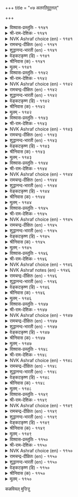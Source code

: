+++
title = "०७ अलरऱिवुऱुत्तल्"

+++


<details><summary>विश्वास-प्रस्तुतिः - ११४१</summary>

अलरॆऴ आरुयिर् निऱ्कुम् अदऩैप्
पलरऱियार् पाक्कियत् ताल्। ११४१
</details>

<details><summary>श्री-राम-देशिकः - ११४१</summary>

कामसम्बन्धिवार्तायाः प्रसाराज्जीव्यते मया ।  
स्थितिमेनां न जानन्ति जनाः पुष्यवशादहो ॥ ११४१॥
</details>

<details><summary>NVK Ashraf choice (en) - ११४१</summary>

११४१
Rumours revive hope; Those that spread them
Luckily don't know this.
(P.S. Sundaram)
</details>

<details><summary>रामचन्द्र-दीक्षितः (en) - ११४१</summary>

1141 alaraḻa āruyir niṟkum ataṉaip  
palaraṟiyār pākkiyat tāl.

1141\. The many scandals about our love do indeed give me fresh hope and sustain my wretched life. Luckily for me the village folk do not know what their scandals have done.  
</details>

<details><summary>शुद्धानन्द-भारती (en) - ११४१</summary>

1\. அலரெழ ஆருயிர் நிற்கும் அதனைப்  
பலரறியார் பாக்கியத் தால்.  
Rumour sustains my existence  
Good luck! many know not its sense.        1141  
</details>

<details><summary>वेङ्कटकृष्ण (हि) - ११४१</summary>

1141
प्रचलन हुआ प्रवाद का, सो टिकता प्रिय प्राण ।  
इसका मेरे भाग्य से, लोगों को नहिं ज्ञान ॥
</details>

<details><summary>श्रीनिवास (क) - ११४१</summary>

1141. (नम्मिब्बर प्रणयद विषयवागि) वदन्ति ऎद्दु नम्म अमूल्यवाद प्राणवु उळिदुकॊण्डितु. अदन्नु नम्म पुण्य वशदिन्द हलवरु अरियरु!

</details>

<details><summary>मूलम् - ११४१</summary>

अलरॆऴ आरुयिर् निऱ्कुम् अदऩैप्
पलरऱियार् पाक्कियत् ताल्। ११४१
</details>

<details><summary>विश्वास-प्रस्तुतिः - ११४२</summary>

मलरऩ्ऩ कण्णाळ् अरुमै अऱियादु
अलरॆमक्कु ईन्ददिव् वूर्। ११४२
</details>

<details><summary>श्री-राम-देशिकः - ११४२</summary>

दुस्साध्या कुसुमाक्षीयमित्येन्नगरे जनाः ।  
अज्ञात्वा दुष्प्रचारेण मम साह्यं वितन्वते ॥ ११४२॥
</details>

<details><summary>NVK Ashraf choice (en) - ११४२</summary>

११४२
Rumours have gifted me this flowery-eyed belle;
The public know not her preciousness. *
(J. Narayanaswamy)
</details>

<details><summary>रामचन्द्र-दीक्षितः (en) - ११४२</summary>

1142 malaraṉṉa kaṇṇāḷ arumai aṟiyātu  
alaremakku īntatuiv vūr.

1142\. Blind to the esteem of my lady of flower-like eyes, the village folk have linked her name with mine.  
</details>

<details><summary>शुद्धानन्द-भारती (en) - ११४२</summary>

2\. மலரன்ன கண்ணாள் அருமை அறியாது  
அலரெமக்கு ஈந்ததிவ் வூர்.  
Rumour gives me the flower-like belle  
People know not what rare angel.        1142  
</details>

<details><summary>वेङ्कटकृष्ण (हि) - ११४२</summary>

1142
सुमन-नयन-युत बाल की, दुर्लभता नहिं जान ।  
इस पुर ने अफवाह तो, की है मुझे प्रदान ॥
</details>

<details><summary>श्रीनिवास (क) - ११४२</summary>

1142. हूविनन्तह कण्गळ चॆलुवॆय सौन्दर्यद बॆलॆयन्नु अरियद ई ऊरिन जनरु वदन्ति हब्बिसि अवळु ननगॆ सुलभळागुवन्तॆ माडि उपकार माडिदरु.

</details>

<details><summary>मूलम् - ११४२</summary>

मलरऩ्ऩ कण्णाळ् अरुमै अऱियादु
अलरॆमक्कु ईन्ददिव् वूर्। ११४२
</details>

<details><summary>विश्वास-प्रस्तुतिः - ११४३</summary>

उऱाअदो ऊरऱिन्द कॆळवै अदऩैप्
पॆऱाअदु पॆऱ्ऱऩ्ऩ नीर्त्तु। ११४३
</details>

<details><summary>श्री-राम-देशिकः - ११४३</summary>

दुष्प्रचारो लोककृतो मम साह्यप्रदोऽभवत् ।  
दुस्साधञ्च सुसाधं मे भविता दुष्प्रचारतः ॥ ११४३॥
</details>

<details><summary>NVK Ashraf choice (en) - ११४३</summary>

११४३
Should I not welcome their rumours
Which give that feel of owning whom I own not?
(P.S. Sundaram), (N.V.K. Ashraf)
</details>

<details><summary>रामचन्द्र-दीक्षितः (en) - ११४३</summary>

1143 uṟāatō ūraṟinta kauvai ataṉaip  
peṟāatu peṟṟaṉṉa nīrttu.

1143\. Is not the rumour of this village sweet to me? For it makes me feel that I have attained the bliss of love even without my lover at my side.  
</details>

<details><summary>शुद्धानन्द-भारती (en) - ११४३</summary>

3\. உறாஅதோ ஊரறிந்த கௌவை அதனைப்  
பெறாஅது பெற்றன்ன நீர்த்து.  
I profit by this public rumour  
Having not, I feel, I have her.        1143  
</details>

<details><summary>वेङ्कटकृष्ण (हि) - ११४३</summary>

1143
क्या मेरे लायक नहीं, पुरजन-ज्ञात प्रवाह ।  
प्राप्त किये बिन मिलन तो, हुई प्राप्त सी बात ॥
</details>

<details><summary>श्रीनिवास (क) - ११४३</summary>

1143. ऊरिन जनरु तिळिद वदन्तियु नमगॆ अनुकूलवागिये इदॆ अल्लवॆ? अदु नमगॆ अलभ्यवादुदन्नु लभ्यवागि माडिदॆ.

</details>

<details><summary>मूलम् - ११४३</summary>

उऱाअदो ऊरऱिन्द कॆळवै अदऩैप्
पॆऱाअदु पॆऱ्ऱऩ्ऩ नीर्त्तु। ११४३
</details>

<details><summary>विश्वास-प्रस्तुतिः - ११४४</summary>

कव्वैयाल् कव्विदु कामम् अदुविऩ्ऱेल्
तव्वॆऩ्ऩुम् तऩ्मै इऴन्दु। ११४४
</details>

<details><summary>श्री-राम-देशिकः - ११४४</summary>

मम कामः प्रजानां तु प्रचारेण प्रवर्धितः ।  
कामः प्रचाररहित्ये नूनं सङ्कुचितो भवेत् ॥ ११४४॥
</details>

<details><summary>NVK Ashraf choice (en) - ११४४</summary>

११४४
Rumours enhance my love which might have
Otherwise waned losing its power. *
(K. Krishnaswamy & Vijaya Ramkumar)
</details>

<details><summary>रामचन्द्र-दीक्षितः (en) - ११४४</summary>

1144 kavvaiyāl kavvitu kāmam atuviṉṟēl  
tavveṉṉum taṉmai iḻantu.

1144\. The rumours set afloat have heightened my love; but for these, it might lose its sweetness and wither away.  
</details>

<details><summary>शुद्धानन्द-भारती (en) - ११४४</summary>

4\. கவ்வையால் கவ்விது காமம் அதுஇன்றேல்  
தவ்வென்னும் தன்மை இழந்து.  
Rumour inflames the love I seek  
Or else it becomes bleak and weak.        1144  
</details>

<details><summary>वेङ्कटकृष्ण (हि) - ११४४</summary>

1144
पुरजन के अपवाद से, बढ़ जाता है काम ।  
घट जायेगा अन्यथा, खो कर निज गुण-नाम ॥
</details>

<details><summary>श्रीनिवास (क) - ११४४</summary>

1144. वदन्तियिन्द नम्म कामवु वृद्धिसुत्तिदॆ; अदिल्लवागिद्दरॆ कामवु सॊरगि नशिसिहोगुवुदु.

</details>

<details><summary>मूलम् - ११४४</summary>

कव्वैयाल् कव्विदु कामम् अदुविऩ्ऱेल्
तव्वॆऩ्ऩुम् तऩ्मै इऴन्दु। ११४४
</details>

<details><summary>विश्वास-प्रस्तुतिः - ११४५</summary>

कळित्तॊऱुम् कळ्ळुण्डल् वेट्टऱ्ऱाल् कामम्
वॆळिप्पडुन् दोऱुम् इऩिदु। ११४५
</details>

<details><summary>श्री-राम-देशिकः - ११४५</summary>

प्रचाराद् बहुभिर्ज्ञातः कामः स्यान्मोददायकः ।  
मोदं मोदं मद्यपायी सेवते तद्यथा पुनः ॥ ११४५॥
</details>

<details><summary>NVK Ashraf choice (en) - ११४५</summary>

११४५
Wine delights with every sip.
So does love with every disclosure.
(N.V.K. Ashraf)
</details>

<details><summary>रामचन्द्र-दीक्षितः (en) - ११४५</summary>

1145 kaḷittoṟum kaḷḷuṇṭal vēṭṭaṟṟāl kāmam  
veḷippaṭun tōṟum iṉitu.

1145\. Each cup adds to the gaiety of a revelling drunkard. Even so each rumour of our love adds to my delight.  
</details>

<details><summary>शुद्धानन्द-भारती (en) - ११४५</summary>

5\. களித்தொறும் கள்ளுண்டல் வேட்டற்றால் காமம்  
வெளிப்படுந் தோறும் இனிது.  
Drink delights as liquor flows  
Love delights as rumour grows.        1145  
</details>

<details><summary>वेङ्कटकृष्ण (हि) - ११४५</summary>

1145
होते होते मस्त ज्यों, प्रिय लगता मधु-पान ।  
हो हो प्रकट प्रवाद से, मधुर काम की बान ॥
</details>

<details><summary>श्रीनिवास (क) - ११४५</summary>

1145. कळ्ळु कुडियुवाग, कुडिदन्तल्लि मत्तॆ मत्तॆ बयसुवन्तॆ कामवु वदन्तियिन्द प्रकटवादन्तॆल्ल अदु ननगॆ मत्तष्टु इनिदागि तोरुवुदु.

</details>

<details><summary>मूलम् - ११४५</summary>

कळित्तॊऱुम् कळ्ळुण्डल् वेट्टऱ्ऱाल् कामम्
वॆळिप्पडुन् दोऱुम् इऩिदु। ११४५
</details>

<details><summary>विश्वास-प्रस्तुतिः - ११४६</summary>

कण्डदु मऩ्ऩुम् ऒरुनाळ् अलर्मऩ्ऩुम्
तिङ्गळैप् पाम्बुगॊण् डऱ्ऱु। ११४६
</details>

<details><summary>श्री-राम-देशिकः - ११४६</summary>

प्रियो दृष्टस्त्वेकवोरं, अपवादस्तदोत्थितः ।  
सर्पेण चन्द्रग्रहणवार्तेव प्रसृतोऽभवत् ॥ ११४६॥
</details>

<details><summary>NVK Ashraf choice (en) - ११४६</summary>

११४६
Our meeting was but for a day, but the outcry is
As if a serpent has swallowed the moon. *
(V.V.S. Aiyar)
</details>

<details><summary>NVK Ashraf notes (en) - ११४६</summary>

११४६. In ancient India, a lunar eclipse was considered the outcome of a serpent swallowing the moon. An alternate translation would be: “An eclipse is much noised however brief. So my one day's meeting with my love” - (P.S. Sundaram). We see this belief being mentioned in other texts. For instance by Chanakya in Rajaniti-Sastra: “Brave men do not become sad when they beget trouble. Does not the moon which enters the dragon’s mouth come out again?” Tirumoolar uses this belief to good effect to depict upsurge of Kundalini: “The Kundalini serpent consumes kalas of Moon, the Fire consumes kalas of Sun……” [Tirumandiram ८७१].
</details>

<details><summary>रामचन्द्र-दीक्षितः (en) - ११४६</summary>

1146 kaṇṭatu maṉṉum orunāḷ alarmaṉṉum  
tiṅkaḷaip pāmpukoṇ ṭaṟṟu.

1146\. Only once have I seen him; but oh! rumours of our secret love have spread all over the vast world, even as the news of the serpent devouring
</details>

<details><summary>शुद्धानन्द-भारती (en) - ११४६</summary>

6\. கண்டது மன்னும் ஒருநாள் அலர்மன்னும்  
திங்களைப் பாம்புகொண் டற்று.  
One lasting day we met alone  
Lasting rumours eclipse our moon.        1146  
</details>

<details><summary>वेङ्कटकृष्ण (हि) - ११४६</summary>

1146
प्रिय से केवल एक दिन, हुई मिलन की बात ।  
लेकिन चन्द्रग्रहण सम, व्यापक हुआ प्रवाद ॥
</details>

<details><summary>श्रीनिवास (क) - ११४६</summary>

1146. नानु नन्न इनियनन्नु कण्डद्दु ऒन्दु दिन मात्र; आदरॆ अदरिन्द उण्टाद वदन्ति मात्र चन्द्रनन्नु राहु (सर्प) नुङ्गिद सुद्दियन्तॆ लोकवॆल्ला व्यापिसिबिट्टिदॆ.

</details>

<details><summary>मूलम् - ११४६</summary>

कण्डदु मऩ्ऩुम् ऒरुनाळ् अलर्मऩ्ऩुम्
तिङ्गळैप् पाम्बुगॊण् डऱ्ऱु। ११४६
</details>

<details><summary>विश्वास-प्रस्तुतिः - ११४७</summary>

ऊरवर् कॆळवै ऎरुवाग अऩ्ऩैसॊल्
नीराग नीळुम्इन् नोय्। ११४७
</details>

<details><summary>श्री-राम-देशिकः - ११४७</summary>

ववृधे कामरोगोऽयमपवादाख्यदोहदात् ।  
मातृक्रोधवचोरूपसलिलेनापि पोषितः ॥ ११४७॥
</details>

<details><summary>NVK Ashraf choice (en) - ११४७</summary>

११४७
The village gossip manures my love,
And my mother's reproaches water it.
(P.S. Sundaram)
</details>

<details><summary>रामचन्द्र-दीक्षितः (en) - ११४७</summary>

1147 ūravar kauvai eruvāka aṉṉaicol  
nīrāka nīḷumin nōy.

1147\. How this plant of sickness grows on! The gossip of the village manures it and the frown of my mother waters it.  
</details>

<details><summary>शुद्धानन्द-भारती (en) - ११४७</summary>

7\. ஊரவர் கௌவை எருவாக அன்னைசொல்  
நீராக நீளும்இந் நோய்.  
Scandal manures; mother's refrain  
Waters the growth of this love-pain.        1147  
</details>

<details><summary>वेङ्कटकृष्ण (हि) - ११४७</summary>

1147
पुरजन-निंदा खाद है, माँ का कटु वच नीर ।  
इनसे पोषित रोग यह, बढ़ता रहा अधीर ॥
</details>

<details><summary>श्रीनिवास (क) - ११४७</summary>

1147. ई (नन्न) काम वेदनॆयु ऊरवर वदन्तियॆम्ब सारदिन्दलू, तायिय (कटु) मातॆम्ब नीरिनिन्दलू समृद्धवागि बॆळॆयुत्तिदॆ.

</details>

<details><summary>मूलम् - ११४७</summary>

ऊरवर् कॆळवै ऎरुवाग अऩ्ऩैसॊल्
नीराग नीळुम्इन् नोय्। ११४७
</details>

<details><summary>विश्वास-प्रस्तुतिः - ११४८</summary>

नॆय्याल् ऎरिनुदुप्पेम् ऎऩ्ऱऱ्ऱाल् कॆळवैयाल्
कामम् नुदुप्पेम् ऎऩल्। ११४८
</details>

<details><summary>श्री-राम-देशिकः - ११४८</summary>

दुष्प्रचारेण कामस्य निरोधो न हि शक्यते ।  
यथा घृतेन वह्नेस्तु शमनं दुष्करं भुवि ॥ ११४८॥
</details>

<details><summary>NVK Ashraf choice (en) - ११४८</summary>

११४८
To suppress love with scandal
Is to put fire out with ghee!
(P.S. Sundaram)
</details>

<details><summary>रामचन्द्र-दीक्षितः (en) - ११४८</summary>

1148 neyyāl erinutuppēm eṉṟaṟṟāl kauvaiyāṟal  
kāmam nutuppēm eṉal.

1148\. With the scandals of the village one can never stifle love; it is like smothering fire with ghee.  
</details>

<details><summary>शुद्धानन्द-भारती (en) - ११४८</summary>

8\. நெய்யால் எரிநுதுப்பேம் என்றற்றால் கௌவையால்  
காமம் நுதுப்பேம் எனல்.  
To quench the lust by rumour free  
Is to quench fire by pouring ghee.        1148  
</details>

<details><summary>वेङ्कटकृष्ण (हि) - ११४८</summary>

1148
काम-शमन की सोचना, कर अपवाद प्रचार ।  
अग्नि-शमन घी डाल कर, करना सदृश विचार ॥
</details>

<details><summary>श्रीनिवास (क) - ११४८</summary>

1148. वदन्तिय मूलक कामवन्नु आरिसुत्तेवॆ ऎन्नुवुदु तुप्पदिन्द बॆङ्कियन्नु आरिसुवॆवु ऎन्दन्तॆ.

</details>

<details><summary>मूलम् - ११४८</summary>

नॆय्याल् ऎरिनुदुप्पेम् ऎऩ्ऱऱ्ऱाल् कॆळवैयाल्
कामम् नुदुप्पेम् ऎऩल्। ११४८
</details>

<details><summary>विश्वास-प्रस्तुतिः - ११४९</summary>

अलर्नाण ऒल्वदो अञ्जलोम्बु ऎऩ्ऱार्
पलर्नाण नीत्तक् कडै। ११४९
</details>

<details><summary>श्री-राम-देशिकः - ११४९</summary>

दत्वाऽमयवचो मां तु निर्लज्जं त्यक्तवान् प्रियः ।  
तथा सत्यपवादार्थ न विभेमि कदाचन ॥ ११४९॥
</details>

<details><summary>NVK Ashraf choice (en) - ११४९</summary>

११४९
He who said “fear not” has flared up rumour.
Why then should I blush for this outcry? *
( Shuddhananda Bharatiar)
</details>

<details><summary>रामचन्द्र-दीक्षितः (en) - ११४९</summary>

1149 alarnāṇa olvatō añcalōmpu eṉṟār  
palarnāṇa nīttak kaṭai.

1149\. When my lover who swore not to leave me alone has abandoned me to the mockery of the many, why need I fear these tittle-tattle?  
</details>

<details><summary>शुद्धानन्द-भारती (en) - ११४९</summary>

9\. அலர்நாண ஒல்வதோ அஞ்சலோம்பு என்றார்  
பலர்நாண நீத்தக் கடை.  
Who said "fear not" flared up rumour  
Why then should I blush this clamour?        1149  
</details>

<details><summary>वेङ्कटकृष्ण (हि) - ११४९</summary>

1149
अपवादें से क्यों डरूँ, जब कर अभय प्रदान ।  
सब को लज्जित कर गये, छोड़ मुझे प्रिय प्राण ॥
</details>

<details><summary>श्रीनिवास (क) - ११४९</summary>

1149. अञ्जबेड ऎन्दु हेळिद नन्न मनदन्नने इन्दु हलवरु नाचिकॆ पडुवन्तॆ नन्नन्नगलि होगिरुवाग, हब्बिद वदन्तिगॆ नानु नाचिकॆ पडलु साध्यवे?

</details>

<details><summary>मूलम् - ११४९</summary>

अलर्नाण ऒल्वदो अञ्जलोम्बु ऎऩ्ऱार्
पलर्नाण नीत्तक् कडै। ११४९
</details>

<details><summary>विश्वास-प्रस्तुतिः - ११५०</summary>

तांवेण्डिऩ् नल्गुवर् कादलर् यांवेण्डुम्
कॆळवै ऎडुक्कुम्इव् वूर्। ११५०
</details>

<details><summary>श्री-राम-देशिकः - ११५०</summary>

अपवादं ममाभीष्टं ग्रामीणा ब्रुवरे यतः ।  
कामुकैर्वाञ्छितं सर्व साध्यते तत्तु तैस्ततः ॥ ११५०॥
</details>

<details><summary>NVK Ashraf choice (en) - ११५०</summary>

११५०
This village gossip is what we desire,
For it serves the desire of my lover. *
(N.V.K. Ashraf), (P.S. Sundaram)
</details>

<details><summary>रामचन्द्र-दीक्षितः (en) - ११५०</summary>

1150 tāmvēṇṭiṉ nalkuvar kātalar yāmvēṇṭum  
kauvai eṭukkumiv vūr.

1150\. This village rumour is useful; it has coupled you and your lover; the moment he desires, the lover can thus help us.
</details>

<details><summary>शुद्धानन्द-भारती (en) - ११५०</summary>

10\. தாம்வேண்டின் நல்குவர் காதலர் யாம்வேண்டும்  
கௌவை எடுக்கும்இவ் வூர்.  
Town raising this cry, I desire  
Consent is easy from my sire.        1150  
</details>

<details><summary>वेङ्कटकृष्ण (हि) - ११५०</summary>

1150
निज वांछित अपवाद का, पुर कर रहा प्रचार ।  
चाहूँ तो प्रिय नाथ भी, कर देंगे उपकार ॥
</details>

<details><summary>श्रीनिवास (क) - ११५०</summary>

1150. नावु बयसुव वदन्तियन्नु ई ऊरिन जनरु ऎत्ति आडुत्तिद्दारॆ; अदरिन्द इन्नु मेलॆ इनियनु तानु बयसिदरॆ, नन्नन्नु तन्नॊडनॆ करॆदु कॊण्डु होगलु सम्मतिसुवनु.
</details>

<details><summary>मूलम् - ११५०</summary>

तांवेण्डिऩ् नल्गुवर् कादलर् यांवेण्डुम्
कॆळवै ऎडुक्कुम्इव् वूर्। ११५०
</details>

कळवियल् मुऱ्ऱिऱ्ऱु  